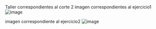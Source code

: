 Taller correspondientes al corte 2 
imagen correspondientes al ejercicio1
![image](https://github.com/celecigo/lenguaje-c-/assets/159969156/0adcf15b-cf90-4d9c-9545-0986a695ff4a)

imagen correspondiente al ejercicio2
![image](https://github.com/celecigo/lenguaje-c-/assets/159969156/744bca56-04ff-4072-ab41-386b4eca440e)

